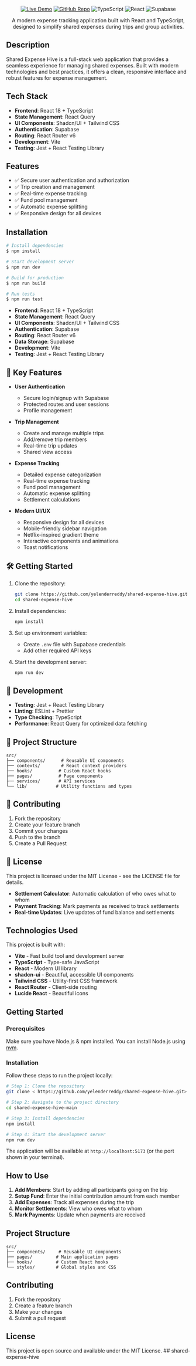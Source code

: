 <p align="center">
  <a href="https://tripexpenses-tracker.netlify.app" target="blank"><img src="https://img.shields.io/badge/live-demo-brightgreen" alt="Live Demo" /></a>
  <a href="https://github.com/yelenderreddy/shared-expense-hive" target="blank"><img src="https://img.shields.io/badge/github-repo-blue" alt="GitHub Repo" /></a>
  <img src="https://img.shields.io/badge/TypeScript-3178C6.svg?style=for-the-badge&logo=typescript&logoColor=white" alt="TypeScript" />
  <img src="https://img.shields.io/badge/React-20232A.svg?style=for-the-badge&logo=react&logoColor=61DAFB" alt="React" />
  <img src="https://img.shields.io/badge/Supabase-3ECF8E.svg?style=for-the-badge&logo=supabase&logoColor=white" alt="Supabase" />
</p>

<p align="center">
  A modern expense tracking application built with React and TypeScript, designed to simplify shared expenses during trips and group activities.
</p>

## Description

Shared Expense Hive is a full-stack web application that provides a seamless experience for managing shared expenses. Built with modern technologies and best practices, it offers a clean, responsive interface and robust features for expense management.

## Tech Stack

- **Frontend**: React 18 + TypeScript
- **State Management**: React Query
- **UI Components**: Shadcn/UI + Tailwind CSS
- **Authentication**: Supabase
- **Routing**: React Router v6
- **Development**: Vite
- **Testing**: Jest + React Testing Library

## Features

- ✅ Secure user authentication and authorization
- ✅ Trip creation and management
- ✅ Real-time expense tracking
- ✅ Fund pool management
- ✅ Automatic expense splitting
- ✅ Responsive design for all devices

## Installation

```bash
# Install dependencies
$ npm install

# Start development server
$ npm run dev

# Build for production
$ npm run build

# Run tests
$ npm run test
```

- **Frontend**: React 18 + TypeScript
- **State Management**: React Query
- **UI Components**: Shadcn/UI + Tailwind CSS
- **Authentication**: Supabase
- **Routing**: React Router v6
- **Data Storage**: Supabase
- **Development**: Vite
- **Testing**: Jest + React Testing Library

## 🎯 Key Features

- **User Authentication**
  - Secure login/signup with Supabase
  - Protected routes and user sessions
  - Profile management

- **Trip Management**
  - Create and manage multiple trips
  - Add/remove trip members
  - Real-time trip updates
  - Shared view access

- **Expense Tracking**
  - Detailed expense categorization
  - Real-time expense tracking
  - Fund pool management
  - Automatic expense splitting
  - Settlement calculations

- **Modern UI/UX**
  - Responsive design for all devices
  - Mobile-friendly sidebar navigation
  - Netflix-inspired gradient theme
  - Interactive components and animations
  - Toast notifications

## 🛠️ Getting Started

1. Clone the repository:
   ```bash
   git clone https://github.com/yelenderreddy/shared-expense-hive.git
   cd shared-expense-hive
   ```

2. Install dependencies:
   ```bash
   npm install
   ```

3. Set up environment variables:
   - Create `.env` file with Supabase credentials
   - Add other required API keys

4. Start the development server:
   ```bash
   npm run dev
   ```

## 🧪 Development

- **Testing**: Jest + React Testing Library
- **Linting**: ESLint + Prettier
- **Type Checking**: TypeScript
- **Performance**: React Query for optimized data fetching

## 📝 Project Structure

```
src/
├── components/      # Reusable UI components
├── contexts/        # React context providers
├── hooks/          # Custom React hooks
├── pages/          # Page components
├── services/       # API services
└── lib/           # Utility functions and types
```

## 🤝 Contributing

1. Fork the repository
2. Create your feature branch
3. Commit your changes
4. Push to the branch
5. Create a Pull Request

## 📄 License

This project is licensed under the MIT License - see the LICENSE file for details.
- **Settlement Calculator**: Automatic calculation of who owes what to whom
- **Payment Tracking**: Mark payments as received to track settlements
- **Real-time Updates**: Live updates of fund balance and settlements

## Technologies Used

This project is built with:

- **Vite** - Fast build tool and development server
- **TypeScript** - Type-safe JavaScript
- **React** - Modern UI library
- **shadcn-ui** - Beautiful, accessible UI components
- **Tailwind CSS** - Utility-first CSS framework
- **React Router** - Client-side routing
- **Lucide React** - Beautiful icons

## Getting Started

### Prerequisites

Make sure you have Node.js & npm installed. You can install Node.js using [nvm](https://github.com/nvm-sh/nvm#installing-and-updating).

### Installation

Follow these steps to run the project locally:

```sh
# Step 1: Clone the repository
git clone < https://github.com/yelenderreddy/shared-expense-hive.git>

# Step 2: Navigate to the project directory
cd shared-expense-hive-main

# Step 3: Install dependencies
npm install

# Step 4: Start the development server
npm run dev
```

The application will be available at `http://localhost:5173` (or the port shown in your terminal).

## How to Use

1. **Add Members**: Start by adding all participants going on the trip
2. **Setup Fund**: Enter the initial contribution amount from each member
3. **Add Expenses**: Track all expenses during the trip
4. **Monitor Settlements**: View who owes what to whom
5. **Mark Payments**: Update when payments are received

## Project Structure

```
src/
├── components/     # Reusable UI components
├── pages/         # Main application pages
├── hooks/         # Custom React hooks
└── styles/        # Global styles and CSS
```

## Contributing

1. Fork the repository
2. Create a feature branch
3. Make your changes
4. Submit a pull request

## License

This project is open source and available under the MIT License.
##   s h a r e d - e x p e n s e - h i v e  
 